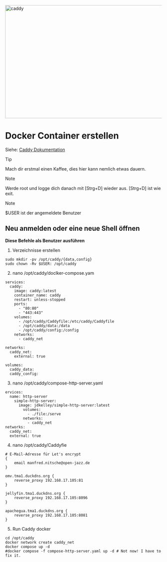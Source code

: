 
<img width="1200" height="363" alt="caddy" src="https://github.com/user-attachments/assets/c66add0c-d043-4c32-8568-405454cb88ac" />

# Docker Container erstellen
Siehe: [Caddy Dokumentation](https://caddyserver.com/)

> [!TIP]
> Mach dir erstmal einen Kaffee, dies hier kann nemlich etwas dauern.

> [!NOTE]
> Werde root und logge dich danach mit [Strg+D] wieder aus.
> [Strg+D] ist wie exit.

> [!NOTE]
> $USER ist der angemeldete Benutzer

## Neu anmelden oder eine neue Shell öffnen

**Diese Befehle als Benutzer ausführen**
1. Verzeichnisse erstellen
```
sudo mkdir -pv /opt/caddy/{data,config}
sudo chown -Rv $USER: /opt/caddy
```

2. nano /opt/caddy/doclker-compose.yam
```
services:
  caddy:
    image: caddy:latest
    container_name: caddy
    restart: unless-stopped
    ports:
      - "80:80"
      - "443:443"
    volumes:
      - /opt/caddy/Caddyfile:/etc/caddy/Caddyfile
      - /opt/caddy/data:/data
      - /opt/caddy/config:/config
    networks:
      - caddy_net

networks:
  caddy_net:
    external: true

volumes:
  caddy_data:
  caddy_config:
```

3. nano /opt/caddy/compose-http-server.yaml
```
ervices:
  name: http-server
    simple-http-server:
      image: jdkelley/simple-http-server:latest
        volumes:
          - ./file:/serve
        networks:
          - caddy_net
networks:
  caddy_net:
  external: true
```

4. nano /opt/caddy/Caddyfie
```
# E-Mail-Adresse für Let's encrypt
{
    email manfred.nitsche@open-jazz.de
}

omv.tma1.duckdns.org {
    reverse_proxy 192.168.17.105:81
}

jellyfin.tma1.duckdns.org {
    reverse_proxy 192.168.17.105:8096
}

apachegua.tma1.duckdns.org {
    reverse_proxy 192.168.17.105:8081
}
```

5. Run Caddy docker
```
cd /opt/caddy
docker network create caddy_net
docker compose up -d
#docker compose -f compose-http-server.yaml up -d # Not now! I have to fix it.
```



